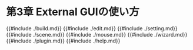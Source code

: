 # 第3章 External GUIの使い方

{{#include ./build.md}}
{{#include ./edit.md}}
{{#include ./setting.md}}
{{#include ./scene.md}}
{{#include ./mouse.md}}
{{#include ./wizard.md}}
{{#include ./plugin.md}}
{{#include ./help.md}}
